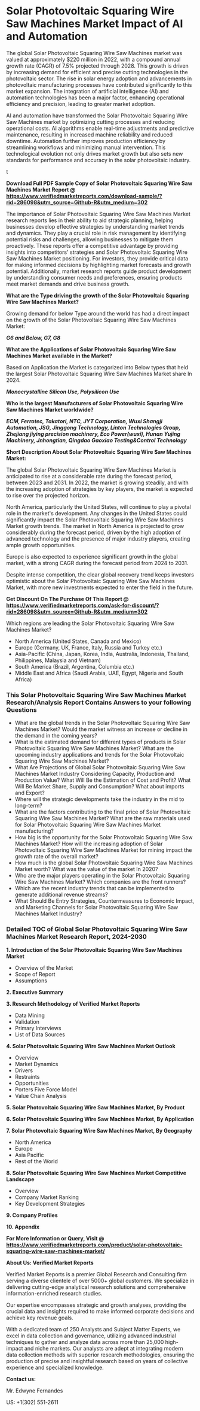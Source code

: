 <meta name="title" content="Global Solar Photovoltaic Squaring Wire Saw Machines Market Impact of AI and Automation"><meta name="description" content="The global Solar Photovoltaic Squaring Wire Saw Machines market was valued at approximately $220 million in 2022, with a compound annual growth rate (CAGR) of 7.5% pro"><meta name="title" content="Solar Photovoltaic Squaring Wire Saw Machines Market Size, Share, Scope, Trends, Growth, Opportunities, Analysis, Forecast"><h1>Solar Photovoltaic Squaring Wire Saw Machines Market Impact of AI and Automation</h1><p>The global Solar Photovoltaic Squaring Wire Saw Machines market was valued at approximately $220 million in 2022, with a compound annual growth rate (CAGR) of 7.5% projected through 2028. This growth is driven by increasing demand for efficient and precise cutting technologies in the photovoltaic sector. The rise in solar energy adoption and advancements in photovoltaic manufacturing processes have contributed significantly to this market expansion. The integration of artificial intelligence (AI) and automation technologies has been a major factor, enhancing operational efficiency and precision, leading to greater market adoption.</p><p>AI and automation have transformed the Solar Photovoltaic Squaring Wire Saw Machines market by optimizing cutting processes and reducing operational costs. AI algorithms enable real-time adjustments and predictive maintenance, resulting in increased machine reliability and reduced downtime. Automation further improves production efficiency by streamlining workflows and minimizing manual intervention. This technological evolution not only drives market growth but also sets new standards for performance and accuracy in the solar photovoltaic industry.</p>t</p><p id="" class=""><strong>Download Full PDF Sample Copy of Solar Photovoltaic Squaring Wire Saw Machines Market Report @ <a href="https://www.verifiedmarketreports.com/download-sample/?rid=286098&utm_source=Github-R&utm_medium=302" target="_blank">https://www.verifiedmarketreports.com/download-sample/?rid=286098&utm_source=Github-R&utm_medium=302</a></strong></p><p>The importance of&nbsp;Solar Photovoltaic Squaring Wire Saw Machines Market research reports lies in their ability to aid strategic planning, helping businesses develop effective strategies by understanding market trends and dynamics. They play a crucial role in risk management by identifying potential risks and challenges, allowing businesses to mitigate them proactively. These reports offer a competitive advantage by providing insights into competitors' strategies and Solar Photovoltaic Squaring Wire Saw Machines Market positioning. For investors, they provide critical data for making informed decisions by highlighting market forecasts and growth potential. Additionally, market research reports guide product development by understanding consumer needs and preferences, ensuring products meet market demands and drive business growth.</p><p><strong>What are the&nbsp;Type driving the growth of the Solar Photovoltaic Squaring Wire Saw Machines Market?</strong></p><p id="" class="">Growing demand for below Type around the world has had a direct impact on the growth of the Solar Photovoltaic Squaring Wire Saw Machines Market:</p><em><strong>G6 and Below, G7, G8</strong></em></p><strong>What are the&nbsp;Applications&nbsp;of Solar Photovoltaic Squaring Wire Saw Machines Market available in the Market?</strong></p><p id="" class="">Based on Application the Market is categorized into Below types that held the largest Solar Photovoltaic Squaring Wire Saw Machines Market share In 2024.</p><em><strong>Monocrystalline Silicon Use, Polysilicon Use</strong></em></p><strong>Who is the largest Manufacturers of Solar Photovoltaic Squaring Wire Saw Machines Market worldwide?</strong></p><p><em><strong>ECM, Ferrotec, Takatori, NTC, JYT Corporation, Wuxi Shangji Automation, JSG, Jinggong Technology, Linton Technologies Group, Zhejiang jiying precision machinery, Eco Power(wuxi), Hunan Yujing Machinery, Jnhongtian, Qingdao Gaoxiao Testing&Control Technology</strong></em></p><p id="" class=""><strong>Short Description About Solar Photovoltaic Squaring Wire Saw Machines Market:</strong></p><p>The global Solar Photovoltaic Squaring Wire Saw Machines Market is anticipated to rise at a considerable rate during the forecast period, between 2023 and 2031. In 2022, the market is growing steadily, and with the increasing adoption of strategies by key players, the market is expected to rise over the projected horizon.</p><p>North America, particularly the United States, will continue to play a pivotal role in the market's development. Any changes in the United States could significantly impact the Solar Photovoltaic Squaring Wire Saw Machines Market growth trends. The market in North America is projected to grow considerably during the forecast period, driven by the high adoption of advanced technology and the presence of major industry players, creating ample growth opportunities.</p><p>Europe is also expected to experience significant growth in the global market, with a strong CAGR during the forecast period from 2024 to 2031.</p><p>Despite intense competition, the clear global recovery trend keeps investors optimistic about the Solar Photovoltaic Squaring Wire Saw Machines Market, with more new investments expected to enter the field in the future.</p><p id="" class=""><strong>Get Discount On The Purchase Of This Report @ <a href="https://www.verifiedmarketreports.com/ask-for-discount/?rid=286098&utm_source=Github-R&utm_medium=302" target="_blank">https://www.verifiedmarketreports.com/ask-for-discount/?rid=286098&utm_source=Github-R&utm_medium=302</a></strong></p>Which regions are leading the Solar Photovoltaic Squaring Wire Saw Machines Market?</p><ul><li>North America (United States, Canada and Mexico)</li><li>Europe (Germany, UK, France, Italy, Russia and Turkey etc.)</li><li>Asia-Pacific (China, Japan, Korea, India, Australia, Indonesia, Thailand, Philippines, Malaysia and Vietnam)</li><li>South America (Brazil, Argentina, Columbia etc.)</li><li>Middle East and Africa (Saudi Arabia, UAE, Egypt, Nigeria and South Africa)</li></ul><h3 id="" class="">This Solar Photovoltaic Squaring Wire Saw Machines Market Research/Analysis Report Contains Answers to your following Questions</h3><ul><li>What are the global trends in the Solar Photovoltaic Squaring Wire Saw Machines Market? Would the market witness an increase or decline in the demand in the coming years?</li><li>What is the estimated demand for different types of products in Solar Photovoltaic Squaring Wire Saw Machines Market? What are the upcoming industry applications and trends for the Solar Photovoltaic Squaring Wire Saw Machines Market?</li><li>What Are Projections of Global Solar Photovoltaic Squaring Wire Saw Machines Market Industry Considering Capacity, Production and Production Value? What Will Be the Estimation of Cost and Profit? What Will Be Market Share, Supply and Consumption? What about imports and Export?</li><li>Where will the strategic developments take the industry in the mid to long-term?</li><li>What are the factors contributing to the final price of Solar Photovoltaic Squaring Wire Saw Machines Market? What are the raw materials used for Solar Photovoltaic Squaring Wire Saw Machines Market manufacturing?</li><li>How big is the opportunity for the Solar Photovoltaic Squaring Wire Saw Machines Market? How will the increasing adoption of Solar Photovoltaic Squaring Wire Saw Machines Market for mining impact the growth rate of the overall market?</li><li>How much is the global Solar Photovoltaic Squaring Wire Saw Machines Market worth? What was the value of the market In 2020?</li><li>Who are the major players operating in the Solar Photovoltaic Squaring Wire Saw Machines Market? Which companies are the front runners?</li><li>Which are the recent industry trends that can be implemented to generate additional revenue streams?</li><li>What Should Be Entry Strategies, Countermeasures to Economic Impact, and Marketing Channels for Solar Photovoltaic Squaring Wire Saw Machines Market Industry?</li></ul><h3 id="" class="">Detailed TOC of Global Solar Photovoltaic Squaring Wire Saw Machines Market Research Report, 2024-2030</h3><p id="" class=""><strong>1. Introduction of the Solar Photovoltaic Squaring Wire Saw Machines Market</strong></p><ul><li>Overview of the Market</li><li>Scope of Report</li><li>Assumptions</li></ul><p id="" class=""><strong>2. Executive Summary</strong></p><p id="" class=""><strong>3. Research Methodology of Verified Market Reports</strong></p><ul><li>Data Mining</li><li>Validation</li><li>Primary Interviews</li><li>List of Data Sources</li></ul><p id="" class=""><strong>4. Solar Photovoltaic Squaring Wire Saw Machines Market Outlook</strong></p><ul><li>Overview</li><li>Market Dynamics</li><li>Drivers</li><li>Restraints</li><li>Opportunities</li><li>Porters Five Force Model</li><li>Value Chain Analysis</li></ul><p id="" class=""><strong>5. Solar Photovoltaic Squaring Wire Saw Machines Market, By Product</strong></p><p id="" class=""><strong>6. Solar Photovoltaic Squaring Wire Saw Machines Market, By Application</strong></p><p id="" class=""><strong>7. Solar Photovoltaic Squaring Wire Saw Machines Market, By Geography</strong></p><ul><li>North America</li><li>Europe</li><li>Asia Pacific</li><li>Rest of the World</li></ul><p id="" class=""><strong>8. Solar Photovoltaic Squaring Wire Saw Machines Market Competitive Landscape</strong></p><ul><li>Overview</li><li>Company Market Ranking</li><li>Key Development Strategies</li></ul><p id="" class=""><strong>9. Company Profiles</strong></p><p id="" class=""><strong>10. Appendix</strong></p><p id="" class=""><strong>For More Information or Query, Visit @ <a href="https://www.verifiedmarketreports.com/product/solar-photovoltaic-squaring-wire-saw-machines-market/" target="_blank">https://www.verifiedmarketreports.com/product/solar-photovoltaic-squaring-wire-saw-machines-market/</a></strong></p><p id="" class=""><strong>About Us: Verified Market Reports</strong></p><p id="" class="">Verified Market Reports is a premier Global Research and Consulting firm serving a diverse clientele of over 5000+ global customers. We specialize in delivering cutting-edge analytical research solutions and comprehensive information-enriched research studies.</p><p id="" class="">Our expertise encompasses strategic and growth analyses, providing the crucial data and insights required to make informed corporate decisions and achieve key revenue goals.</p><p id="" class="">With a dedicated team of 250 Analysts and Subject Matter Experts, we excel in data collection and governance, utilizing advanced industrial techniques to gather and analyze data across more than 25,000 high-impact and niche markets. Our analysts are adept at integrating modern data collection methods with superior research methodologies, ensuring the production of precise and insightful research based on years of collective experience and specialized knowledge.</p><p id="" class=""><strong>Contact us:</strong></p><p id="" class="">Mr. Edwyne Fernandes</p><p id="" class="">US: +1(302) 551-2611</p>